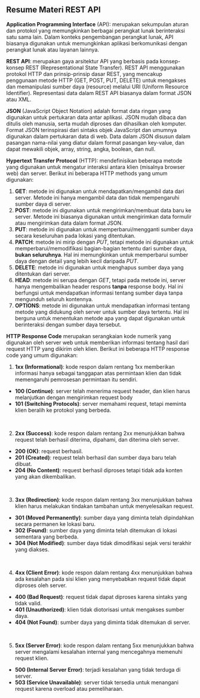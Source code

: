 ## Resume Materi REST API

**Application Programming Interface** (API): merupakan sekumpulan aturan dan protokol yang memungkinkan berbagai perangkat lunak berinteraksi satu sama lain. Dalam konteks pengembangan perangkat lunak, API biasanya digunakan untuk memungkinkan aplikasi berkomunikasi dengan perangkat lunak atau layanan lainnya. 

**REST API**: merupakan gaya arsitektur API yang berbasis pada konsep-konsep REST (Representational State Transfer). REST API menggunakan protokol HTTP dan prinsip-prinsip dasar REST, yang mencakup penggunaan metode HTTP (GET, POST, PUT, DELETE) untuk mengakses dan memanipulasi sumber daya (resource) melalui URI (Uniform Resource Identifier). Representasi data dalam REST API biasanya dalam format JSON atau XML.

**JSON** (JavaScript Object Notation) adalah format data ringan yang digunakan untuk pertukaran data antar aplikasi. JSON mudah dibaca dan ditulis oleh manusia, serta mudah diproses dan dihasilkan oleh komputer. Format JSON terinspirasi dari sintaks objek JavaScript dan umumnya digunakan dalam pertukaran data di web. Data dalam JSON disusun dalam pasangan nama-nilai yang diatur dalam format pasangan key-value, dan dapat mewakili objek, array, string, angka, boolean, dan null. 

**Hypertext Transfer Protocol** (HTTP): mendefinisikan beberapa metode yang digunakan untuk mengatur interaksi antara klien (misalnya browser web) dan server. Berikut ini beberapa HTTP methods yang umum digunakan:
1. **GET**: metode ini digunakan untuk mendapatkan/mengambil data dari server. Metode ini hanya mengambil data dan tidak mempengaruhi sumber daya di server.
2. **POST**: metode ini digunakan untuk mengirimkan/membuat data baru ke server. Metode ini biasanya digunakan untuk mengirimkan data formulir atau mengirimkan data dalam format JSON.
3. **PUT**: metode ini digunakan untuk memperbarui/mengganti sumber daya secara keseluruhan pada lokasi yang ditentukan.
4. **PATCH**: metode ini mirip dengan *PUT*, tetapi metode ini digunakan untuk memperbarui/memodifikasi bagian-bagian tertentu dari sumber daya, **bukan seluruhnya**. Hal ini memungkinkan untuk memperbarui sumber daya dengan detail yang lebih kecil daripada *PUT*.
5. **DELETE**: metode ini digunakan untuk menghapus sumber daya yang ditentukan dari server.
6. **HEAD**: metode ini serupa dengan *GET*, tetapi pada metode ini, server hanya mengembalikan header respons **tanpa** response body. Hal ini berfungsi untuk mendapatkan informasi tentang sumber daya tanpa mengunduh seluruh kontennya.
7. **OPTIONS**: metode ini digunakan untuk mendapatkan informasi tentang metode yang didukung oleh server untuk sumber daya tertentu. Hal ini berguna untuk menentukan metode apa yang dapat digunakan untuk berinteraksi dengan sumber daya tersebut.

**HTTP Response Code** merupakan serangkaian kode numerik yang digunakan oleh server web untuk memberikan informasi tentang hasil dari request HTTP yang dikirim oleh klien. Berikut ini beberapa HTTP response code yang umum digunakan:
1. **1xx (Informational)**: kode respon dalam rentang 1xx memberikan informasi hanya sebagai tanggapan atas permintaan klien dan tidak memengaruhi pemrosesan permintaan itu sendiri.
- **100 (Continue)**: server telah menerima request header, dan klien harus melanjutkan dengan mengirimkan request body
- **101 (Switching Protocols)**: server memahami request, tetapi meminta klien beralih ke protokol yang berbeda.

<br>

2. **2xx (Success)**: kode respon dalam rentang 2xx menunjukkan bahwa request telah berhasil diterima, dipahami, dan diterima oleh server.
- **200 (OK)**: request berhasil.
- **201 (Created)**: request telah berhasil dan sumber daya baru telah dibuat.
- **204 (No Content)**: request berhasil diproses tetapi tidak ada konten yang akan dikembalikan.

<br>

3. **3xx (Redirection)**: kode respon dalam rentang 3xx menunjukkan bahwa klien harus melakukan tindakan tambahan untuk menyelesaikan request.
- **301 (Moved Permanently)**: sumber daya yang diminta telah dipindahkan secara permanen ke lokasi baru.
- **302 (Found)**: sumber daya yang diminta telah ditemukan di lokasi sementara yang berbeda.
- **304 (Not Modified)**: sumber daya tidak dimodifikasi sejak versi terakhir yang diakses.

<br>

4. **4xx (Client Error)**: kode respon dalam rentang 4xx menunjukkan bahwa ada kesalahan pada sisi klien yang menyebabkan request tidak dapat diproses oleh server.
- **400 (Bad Request)**: request tidak dapat diproses karena sintaks yang tidak valid.
- **401 (Unauthorized)**: klien tidak diotorisasi untuk mengakses sumber daya.
- **404 (Not Found)**: sumber daya yang diminta tidak ditemukan di server.

<br>

5. **5xx (Server Error)**: kode respon dalam rentang 5xx menunjukkan bahwa server mengalami kesalahan internal yang mencegahnya memenuhi request klien.
- **500 (Internal Server Error)**: terjadi kesalahan yang tidak terduga di server.
- **503 (Service Unavailable)**: server tidak tersedia untuk menangani request karena overload atau pemeliharaan.